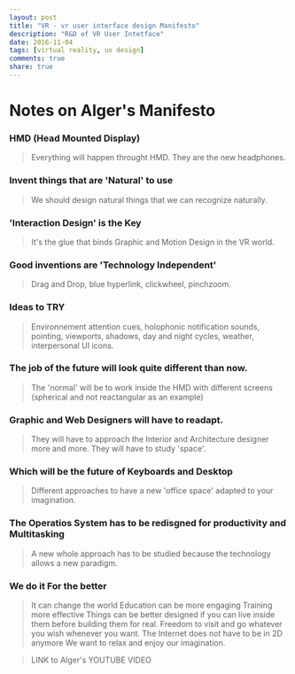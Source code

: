 ```yaml
---
layout: post
title: "VR - vr user interface design Manifesto"
description: "R&D of VR User Intetface"
date: 2016-11-04
tags: [virtual reality, ux design]
comments: true
share: true
---
```


# Notes on Alger's Manifesto 
### HMD (Head Mounted Display) 
> Everything will happen throught HMD. They are the new headphones.

### Invent things that are 'Natural' to use
> We should design natural things that we can recognize naturally.

### 'Interaction Design' is the Key
> It's the glue that binds Graphic and Motion Design in the VR world.

### Good inventions are 'Technology Independent'
> Drag and Drop, blue hyperlink, clickwheel, pinchzoom.

### Ideas to TRY
> Environnement attention cues, holophonic notification sounds, pointing,
viewports, shadows, day and night cycles, weather, interpersonal UI icons.

### The job of the future will look quite different than now. 
> The 'normal' will be to work inside the HMD with different screens (spherical and not reactangular as an example)

### Graphic and Web Designers will have to readapt.
> They will have to approach the Interior and Architecture designer more and more. They will have to study 'space'.

### Which will be the future of Keyboards and Desktop
> Different approaches to have a new 'office space' adapted to your imagination.

### The Operatios System has to be redisgned for productivity and Multitasking
> A new whole approach has to be studied because the technology allows a new paradigm.

### We do it For the better
> It can change the world
> Education can be more engaging
> Training more effective
> Things can be better designed if you can live inside them before building them for real.
> Freedom to visit and go whatever you wish whenever you want.
> The Internet does not have to be in 2D anymore
> We want to relax and enjoy our imagination.

>LINK to Alger's YOUTUBE VIDEO 


